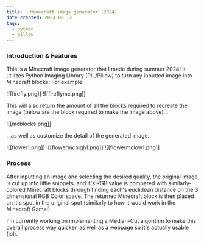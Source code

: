```yaml
---
title: ・Minecraft image generator (2024)
date created: 2024-08-13
tags:
  - python
  - pillow
---
```


### Introduction & Features
This is a Minecraft image generator that I made during summer 2024! It utilizes Python Imaging Library (PIL/Pillow) to turn any inputted image into Minecraft blocks!  For example:  

![[firefly.png]] ![[fireflymc.png]]  

This will also return the amount of all the blocks required to recreate the image (below are the block required to make the image above)...

![[mcblocks.png]]

...as well as customize the detail of the generated image.

![[flower1.png]] ![[flowermchigh1.png]] ![[flowermclow1.png]]  

### Process
After inputting an image and selecting the desired quality, the original image is cut up into little snippets, and it's RGB value is compared with similarly-colored Minecraft blocks through finding each's euclidean distance on the 3 dimensional RGB Color space. The returned Minecraft block is then placed on it's spot in the original spot (similarly to how it would work in the Minecraft Game!)  

I'm currently working on implementing a Median-Cut algorithm to make this overall process way quicker, as well as a webpage so it's actually usable (lol).
